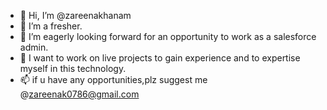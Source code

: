 - 👋 Hi, I’m @zareenakhanam
- 👀 I’m a fresher.
- 🌱 I’m eagerly looking forward for an opportunity to work as a salesforce admin.
- 💞️ I want to work on live projects to gain experience and to expertise myself in this technology.
- 📫 if u have any opportunities,plz suggest me @zareenak0786@gmail.com

<!---
zareenakhanam/zareenakhanam is a ✨ special ✨ repository because its `README.md` (this file) appears on your GitHub profile.
You can click the Preview link to take a look at your changes.
--->
